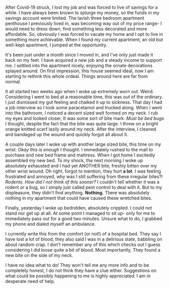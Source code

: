 After Covid-19 struck, I lost my job and was forced to live of savings for a while. I have always been known to splurge my money, so the funds in my savings account were limited. The lavish three bedroom apartment penthouse I previously lived in, was becoming way out of my price range- I would need to dress down, find something less decorated and more affordable. So, obviously I was forced to vacate my home and I opt to live in something more achievable. When I found my current apartment, an old but well-kept apartment, I jumped at the opportunity.

It's been just under a month since I moved in, and I've only just made it back on my feet. I have acquired a new job and a steady income to support me. I settled into the apartment nicely, enjoying the ornate decorations splayed around. On first impression, this house seemed ideal, now I am starting to rethink this whole ordeal. Things around here are far from normal.

It all started two weeks ago when I woke up extremely worn out. Weird. Considering I went to bed at a reasonable time, this was out of the ordinary. I just dismissed my gut feeling and chalked it up to sickness. That day I had a job interview so I took some paracetamol and trucked along. When I went into the bathroom, I noticed a decent sized welt formed on my neck. I rub my eyes and looked closer, It was some sort of bite mark. *Must be bed bugs* I thought, despite the fact that the bite was quite large. I threw on a bright orange knitted scarf lazily around my neck. After the interview, I cleaned and bandaged up the wound and quickly forgot all about it.

A couple days later I woke up with another large sized bite, this time on my wrist. *Okay this is enough* I thought. I immediately rushed to the mall to purchase and new bed frame and mattress. When I got home I excitedly assembled my new bed. To my shock, the next morning I woke up absolutely exhausted and I had yet ANOTHER  bite, freshly bitten over my other wrist wound. Oh right, forgot to mention, they hurt **a lot**. I was feeling frustrated and annoyed, why was I still suffering from these irregular bites?! *Rodents. How did I not think of this sooner?* I couldn't tell whether it was a rodent or a bug, so I simply just called pest control to deal with it. But to my displeasure, they didn't find anything. **Nothing.** There was absolutely nothing in my apartment that could have caused these wretched bites.

Finally, yesterday I woke up bedridden, absolutely crippled. I could not stand nor get up at all. At some point I managed to sit up- only for me to immediately pass out for a good two minutes. Unsure what to do, I grabbed my phone and dialed myself an ambulance. 

I currently write this from the comfort (or not!) of a hospital bed. They say I have lost a lot of blood, they also said I was in a delirious state, babbling on about random crap. I don't remember any of this which checks out I guess considering I did loose quite a bit of blood. Most importantly, They found a new bite on the side of my neck. 

I have no idea what to do! They won't tell me any more info and to be completely honest, I do not think they have a clue either. Suggestions on what could be possibly happening to me is highly appreciated. I am in desperate need of help.